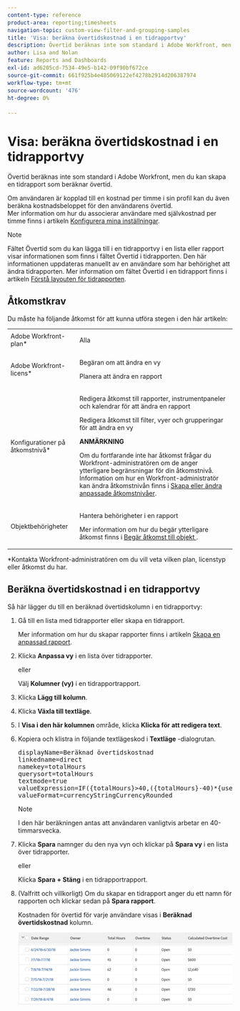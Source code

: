 ```yaml
---
content-type: reference
product-area: reporting;timesheets
navigation-topic: custom-view-filter-and-grouping-samples
title: 'Visa: beräkna övertidskostnad i en tidrapportvy'
description: Övertid beräknas inte som standard i Adobe Workfront, men du kan skapa en tidrapport som beräknar övertid.
author: Lisa and Nolan
feature: Reports and Dashboards
exl-id: ad6205cd-7534-49e5-b142-09f90bf672ce
source-git-commit: 661f925b4e485069122ef4278b2914d206387974
workflow-type: tm+mt
source-wordcount: '476'
ht-degree: 0%

---
```


# Visa: beräkna övertidskostnad i en tidrapportvy

Övertid beräknas inte som standard i Adobe Workfront, men du kan skapa en tidrapport som beräknar övertid.

Om användaren är kopplad till en kostnad per timme i sin profil kan du även beräkna kostnadsbeloppet för den användarens övertid.\
Mer information om hur du associerar användare med självkostnad per timme finns i artikeln [Konfigurera mina inställningar](../../../workfront-basics/manage-your-account-and-profile/configuring-your-user-profile/configure-my-settings.md).

>[!NOTE]
>
>Fältet Övertid som du kan lägga till i en tidrapportvy i en lista eller rapport visar informationen som finns i fältet Övertid i tidrapporten. Den här informationen uppdateras manuellt av en användare som har behörighet att ändra tidrapporten. Mer information om fältet Övertid i en tidrapport finns i artikeln [Förstå layouten för tidrapporten](../../../timesheets/timesheets/timesheet-layout.md).

## Åtkomstkrav

Du måste ha följande åtkomst för att kunna utföra stegen i den här artikeln:

<table style="table-layout:auto"> 
 <col> 
 <col> 
 <tbody> 
  <tr> 
   <td role="rowheader">Adobe Workfront-plan*</td> 
   <td> <p>Alla</p> </td> 
  </tr> 
  <tr> 
   <td role="rowheader">Adobe Workfront-licens*</td> 
   <td> <p>Begäran om att ändra en vy </p>
   <p>Planera att ändra en rapport</p> </td> 
  </tr> 
  <tr> 
   <td role="rowheader">Konfigurationer på åtkomstnivå*</td> 
   <td> <p>Redigera åtkomst till rapporter, instrumentpaneler och kalendrar för att ändra en rapport</p> <p>Redigera åtkomst till filter, vyer och grupperingar för att ändra en vy</p> <p><b>ANMÄRKNING</b>

Om du fortfarande inte har åtkomst frågar du Workfront-administratören om de anger ytterligare begränsningar för din åtkomstnivå. Information om hur en Workfront-administratör kan ändra åtkomstnivån finns i <a href="../../../administration-and-setup/add-users/configure-and-grant-access/create-modify-access-levels.md" class="MCXref xref">Skapa eller ändra anpassade åtkomstnivåer</a>.</p> </td>
</tr> 
  <tr> 
   <td role="rowheader">Objektbehörigheter</td> 
   <td> <p>Hantera behörigheter i en rapport</p> <p>Mer information om hur du begär ytterligare åtkomst finns i <a href="../../../workfront-basics/grant-and-request-access-to-objects/request-access.md" class="MCXref xref">Begär åtkomst till objekt </a>.</p> </td> 
  </tr> 
 </tbody> 
</table>

&#42;Kontakta Workfront-administratören om du vill veta vilken plan, licenstyp eller åtkomst du har.

## Beräkna övertidskostnad i en tidrapportvy

Så här lägger du till en beräknad övertidskolumn i en tidrapportvy:

1. Gå till en lista med tidrapporter eller skapa en tidrapport.

   Mer information om hur du skapar rapporter finns i artikeln [Skapa en anpassad rapport](../../../reports-and-dashboards/reports/creating-and-managing-reports/create-custom-report.md).

1. Klicka **Anpassa vy** i en lista över tidrapporter.

   eller

   Välj **Kolumner (vy)** i en tidrapportrapport.

1. Klicka **Lägg till kolumn**.
1. Klicka **Växla till textläge**.
1. I **Visa i den här kolumnen** område, klicka **Klicka för att redigera text**.
1. Kopiera och klistra in följande textlägeskod i **Textläge** -dialogrutan.
   <pre>displayName=Beräknad övertidskostnad<br>linkedname=direct<br>namekey=totalHours<br>querysort=totalHours <br>textmode=true<br>valueExpression=IF({totalHours}&gt;40,({totalHours}-40)*{user}.{costPerHour},{totalHours}*{user}.{costPerHour})<br>valueFormat=currencyStringCurrencyRounded</pre>

   >[!NOTE]
   >
   >I den här beräkningen antas att användaren vanligtvis arbetar en 40-timmarsvecka.

1. Klicka **Spara** namnger du den nya vyn och klickar på **Spara vy** i en lista över tidrapporter.

   eller

   Klicka **Spara + Stäng** i en tidrapportrapport.

1. (Valfritt och villkorligt) Om du skapar en tidrapport anger du ett namn för rapporten och klickar sedan på **Spara rapport**.

   Kostnaden för övertid för varje användare visas i **Beräknad övertidskostnad** kolumn.

   ![calculate_overtime_cost_in_timesheet_report.png](assets/calculated-overtime-cost-in-timesheet-report-350x92.png)
